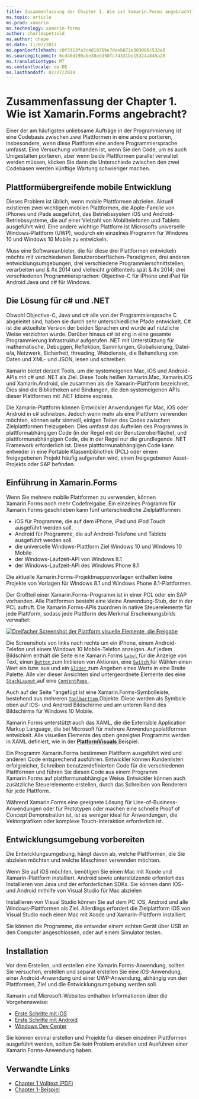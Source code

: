 ```yaml
---
title: Zusammenfassung der Chapter 1. Wie ist Xamarin.Forms angebracht?
ms.topic: article
ms.prod: xamarin
ms.technology: xamarin-forms
author: charlespetzold
ms.author: chape
ms.date: 11/07/2017
ms.openlocfilehash: c0f3313fa3c4d1075be7deeb871e303006c533e8
ms.sourcegitcommit: 6cd40d190abe38edd50fc74331be15324a845a28
ms.translationtype: MT
ms.contentlocale: de-DE
ms.lasthandoff: 02/27/2018
---
```

# <a name="summary-of-chapter-1-how-does-xamarinforms-fit-in"></a>Zusammenfassung der Chapter 1. Wie ist Xamarin.Forms angebracht?

Einer der am häufigsten unliebsame Aufträge in der Programmierung ist eine Codebasis zwischen zwei Plattformen in eine andere portieren, insbesondere, wenn diese Plattform eine andere Programmiersprache umfasst. Eine Versuchung vorhanden ist, wenn Sie den Code, um es auch Umgestalten portieren, aber wenn beide Plattformen parallel verwaltet werden müssen, klicken Sie dann die Unterschiede zwischen den zwei Codebasen werden künftige Wartung schwieriger machen.

## <a name="cross-platform-mobile-development"></a>Plattformübergreifende mobile Entwicklung

Dieses Problem ist üblich, wenn mobile Plattformen abzielen. Aktuell existieren zwei wichtigen mobilen Plattformen, die Apple-Familie von iPhones und iPads ausgeführt, das Betriebssystem iOS und Android-Betriebssysteme, die auf einer Vielzahl von Mobiltelefonen und Tablets ausgeführt wird. Eine andere wichtige Plattform ist Microsofts universelle Windows-Plattform (UWP), wodurch ein einzelnes Programm für Windows 10 und Windows 10 Mobile zu entwickeln.

Muss eine Softwareanbieter, die für diese drei Plattformen entwickeln möchte mit verschiedenen Benutzeroberflächen-Paradigmen, drei anderen entwicklungsumgebungen, drei verschiedene Programmierschnittstellen, verarbeiten und & #x 2014 und vielleicht größtenteils spät & #x 2014; drei verschiedenen Programmiersprachen: Objective-C für iPhone und iPad für Android Java und c# für Windows.

## <a name="the-c-and-net-solution"></a>Die Lösung für c# und .NET

Obwohl Objective-C, Java und c# alle von der Programmiersprache C abgeleitet sind, haben sie durch sehr unterschiedliche Pfade entwickelt. C# ist die aktuellste Version der beiden Sprachen und wurde auf nützliche Weise verzichten wurde. Darüber hinaus c# ist eng in eine gesamte Programmierung Infrastruktur aufgerufen .NET mit Unterstützung für mathematische, Debuggen, Reflektion, Sammlungen, Globalisierung, Datei-e/a, Netzwerk, Sicherheit, threading, Webdienste, die Behandlung von Daten und XML- und JSON, lesen und schreiben.

Xamarin bietet derzeit Tools, um die systemeigenen Mac, iOS und Android-APIs mit c# und .NET als Ziel. Diese Tools heißen Xamarin.Mac, Xamarin.iOS und Xamarin.Android, die zusammen als die Xamarin-Plattform bezeichnet. Dies sind die Bibliotheken und Bindungen, die den systemeigenen APIs dieser Plattformen mit .NET Idiome express.

Die Xamarin-Plattform können Entwickler Anwendungen für Mac, iOS oder Android in c# schreiben. Jedoch wenn mehr als eine Plattform verwenden möchten, können sehr sinnvoll, einigen Teilen des Codes zwischen Zielplattformen freizugeben. Dies umfasst das Aufteilen des Programms in plattformabhängigen Code (in der Regel mit der Benutzeroberfläche), und plattformunabhängigen Code, die in der Regel nur die grundlegende .NET Framework erforderlich ist. Diese plattformunabhängigen Code kann entweder in eine Portable Klassenbibliothek (PCL) oder einem freigegebenen Projekt häufig aufgerufen wird, einen freigegebenen Asset-Projekts oder SAP befinden.

## <a name="introducing-xamarinforms"></a>Einführung in Xamarin.Forms

Wenn Sie mehrere mobile Plattformen zu verwenden, können Xamarin.Forms noch mehr Codefreigabe. Ein einzelnes Programm für Xamarin.Forms geschrieben kann fünf unterschiedliche Zielplattformen:

- iOS für Programme, die auf dem iPhone, iPad und iPod Touch ausgeführt werden soll.
- Android für Programme, die auf Android-Telefone und Tablets ausgeführt werden soll.
- die universelle Windows-Plattform Ziel Windows 10 und Windows 10 Mobile
- der Windows-Laufzeit-API von Windows 8.1
- der Windows-Laufzeit-API des Windows Phone 8.1

Die aktuelle Xamarin.Forms-Projektmappenvorlagen enthalten keine Projekte von Vorlagen für Windows 8.1 und Windows Phone 8.1-Plattformen.

Der Großteil einer Xamarin.Forms-Programm ist in einer PCL oder ein SAP vorhanden. Alle Plattformen besteht eine kleine Anwendung-Stub, der in der PCL aufruft. Die Xamarin.Forms-APIs zuordnen in native Steuerelemente für jede Plattform, sodass jede Plattform des Merkmal Erscheinungsbilds verwaltet:

[![Dreifacher Screenshot der Plattform visuelle Elemente, die Freigabe](images/ch01fg03-small.png "Xamarin.Forms Controls on Each Platform")](images/ch01fg03-large.png "Xamarin.Forms Controls on Each Platform")

Die Screenshots von links nach rechts um ein iPhone, einem Android-Telefon und einem Windows 10 Mobile-Telefon anzeigen. Auf jedem Bildschirm enthält die Seite eine Xamarin.Forms [ `Label` ](https://developer.xamarin.com/api/type/Xamarin.Forms.Label/) für die Anzeige von Text, einen [ `Button` ](https://developer.xamarin.com/api/type/Xamarin.Forms.Button/) zum Initiieren von Aktionen, eine [ `Switch` ](https://developer.xamarin.com/api/type/Xamarin.Forms.Switch/) für Wählen einen Wert ein bzw. aus und ein [ `Slider` ](https://developer.xamarin.com/api/type/Xamarin.Forms.Slider/) zum Angeben eines Werts in eine Breite Palette. Alle vier dieser Ansichten sind untergeordnete Elemente des eine [ `StackLayout` ](https://developer.xamarin.com/api/type/Xamarin.Forms.StackLayout/) auf eine [ `ContentPage` ](https://developer.xamarin.com/api/type/Xamarin.Forms.ContentPage/).

Auch auf der Seite "angefügt ist eine Xamarin.Forms-Symbolleiste, bestehend aus mehreren [ `ToolbarItem` ](https://developer.xamarin.com/api/type/Xamarin.Forms.ToolbarItem/) Objekte. Diese werden als Symbole oben auf IOS- und Android Bildschirme und am unteren Rand des Bildschirms für Windows 10 Mobile.

Xamarin.Forms unterstützt auch das XAML, die die Extensible Application Markup Language, die bei Microsoft für mehrere Anwendungsplattformen entwickelt. Alle visuellen Elemente des oben gezeigten Programms werden in XAML definiert, wie in der [ **PlatformVisuals** ](https://github.com/xamarin/xamarin-forms-book-samples/tree/master/Chapter01/PlatformVisuals) Beispiel.

Ein Programm Xamarin.Forms bestimmen Plattform ausgeführt wird und anderen Code entsprechend ausführen. Entwickler können Kundenlisten erfolgreicher, Schreiben benutzerdefinierten Code für die verschiedenen Plattformen und führen Sie diesen Code aus einem Programm Xamarin.Forms auf plattformunabhängige Weise. Entwickler können auch zusätzliche Steuerelemente erstellen, durch das Schreiben von Renderern für jede Plattform.

Während Xamarin.Forms eine geeignete Lösung für Line-of-Business-Anwendungen oder für Prototypen oder machen eine schnelle Proof of Concept Demonstration ist, ist es weniger ideal für Anwendungen, die Vektorgrafiken oder komplexe Touch-Interaktion erforderlich ist.

## <a name="your-development-environment"></a>Entwicklungsumgebung vorbereiten

Die Entwicklungsumgebung, hängt davon ab, welche Plattformen, die Sie abzielen möchten und welche Maschinen verwenden möchten.

Wenn Sie auf iOS möchten, benötigen Sie einen Mac mit Xcode und Xamarin-Plattform installiert. Android sowie unterstützende erfordert das Installieren von Java und der erforderlichen SDKs. Sie können dann IOS- und Android mithilfe von Visual Studio für Mac abzielen

Installieren von Visual Studio können Sie auf dem PC iOS, Android und alle Windows-Plattformen als Ziel. Allerdings erfordert die Zielplattform iOS von Visual Studio noch einen Mac mit Xcode und Xamarin-Plattform installiert.

Sie können die Programme, die entweder einem echten Gerät über USB an den Computer angeschlossen, oder auf einem Simulator testen.

## <a name="installation"></a>Installation

Vor dem Erstellen, und erstellen eine Xamarin.Forms-Anwendung, sollten Sie versuchen, erstellen und separat erstellen Sie eine iOS-Anwendung, einer Android-Anwendung und einer UWP-Anwendung, abhängig von den Plattformen, Ziel und die Entwicklungsumgebung werden soll.

Xamarin und Microsoft-Websites enthalten Informationen über die Vorgehensweise:

- [Erste Schritte mit iOS](~/ios/get-started/index.md)
- [Erste Schritte mit Android](~/android/get-started/index.md)
- [Windows Dev Center](http://dev.windows.com)

Sie können einmal erstellen und Projekte für diesen einzelnen Plattformen ausgeführt werden, sollten Sie kein Problem erstellen und Ausführen einer Xamarin.Forms-Anwendung haben.



## <a name="related-links"></a>Verwandte Links

- [Chapter 1 Volltext (PDF)](https://download.xamarin.com/developer/xamarin-forms-book/XamarinFormsBook-Ch01-Apr2016.pdf)
- [Chapter 1-Beispiel](https://github.com/xamarin/xamarin-forms-book-samples/tree/master/Chapter01)
